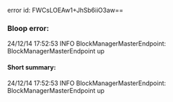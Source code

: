 error id: FWCsLOEAw1+JhSb6iiO3aw==
### Bloop error:

24/12/14 17:52:53 INFO BlockManagerMasterEndpoint: BlockManagerMasterEndpoint up
#### Short summary: 

24/12/14 17:52:53 INFO BlockManagerMasterEndpoint: BlockManagerMasterEndpoint up